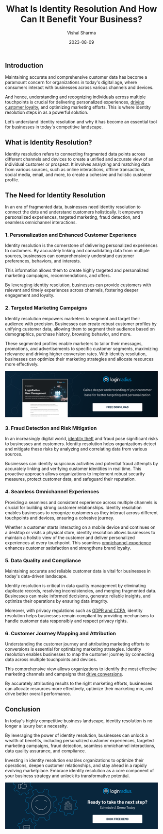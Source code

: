 ﻿---
title: "What Is Identity Resolution And How Can It Benefit Your Business?"
date: "2023-08-09"
coverImage: "identity-resolution.jpg"
category: ["identity resolution","user management","compliance","cx"]
author: "Vishal Sharma"
description: "Uncover the power of identity resolution to boost your business. Enhance customer experiences, optimize marketing efforts, and mitigate fraud risks with accurate, unified customer data."
metadescription: "Learn how identity resolution can enhance personalization, target marketing campaigns, detect fraud, and deliver seamless omnichannel experiences to customers."
metatitle: "What is Identity Resolution?"
---
## Introduction

Maintaining accurate and comprehensive customer data has become a paramount concern for organizations in today's digital age, where consumers interact with businesses across various channels and devices. 

And hence, understanding and recognizing individuals across multiple touchpoints is crucial for delivering personalized experiences, [driving customer loyalty](https://www.loginradius.com/blog/growth/ciam-improves-customer-trust-and-loyalty/), and optimizing marketing efforts. This is where identity resolution steps in as a powerful solution. 

Let’s understand identity resolution and why it has become an essential tool for businesses in today's competitive landscape.

## What is Identity Resolution? 

Identity resolution refers to connecting fragmented data points across different channels and devices to create a unified and accurate view of an individual customer or prospect. It involves analyzing and matching data from various sources, such as online interactions, offline transactions, social media, email, and more, to create a cohesive and holistic customer profile.

## The Need for Identity Resolution

In an era of fragmented data, businesses need identity resolution to connect the dots and understand customers holistically. It empowers personalized experiences, targeted marketing, fraud detection, and seamless omnichannel interactions.

### 1. Personalization and Enhanced Customer Experience

Identity resolution is the cornerstone of delivering personalized experiences to customers. By accurately linking and consolidating data from multiple sources, businesses can comprehensively understand customer preferences, behaviors, and interests. 

This information allows them to create highly targeted and personalized marketing campaigns, recommendations, and offers. 

By leveraging identity resolution, businesses can provide customers with relevant and timely experiences across channels, fostering deeper engagement and loyalty.

### 2. Targeted Marketing Campaigns

Identity resolution empowers marketers to segment and target their audience with precision. Businesses can create robust customer profiles by unifying customer data, allowing them to segment their audience based on demographics, purchase history, browsing behavior, and more. 

These segmented profiles enable marketers to tailor their messages, promotions, and advertisements to specific customer segments, maximizing relevance and driving higher conversion rates. With identity resolution, businesses can optimize their marketing strategies and allocate resources more effectively.

[![DS-user-mngmnt](DS-user-mngmnt.png)](https://www.loginradius.com/resource/loginradius-ciam-user-management/)

### 3. Fraud Detection and Risk Mitigation

In an increasingly digital world, [identity theft](https://www.loginradius.com/blog/identity/identity-theft-impact-on-businesses-in-2023/) and fraud pose significant risks to businesses and customers. Identity resolution helps organizations detect and mitigate these risks by analyzing and correlating data from various sources. 

Businesses can identify suspicious activities and potential fraud attempts by accurately linking and verifying customer identities in real time. This proactive approach allows organizations to implement robust security measures, protect customer data, and safeguard their reputation.

### 4. Seamless Omnichannel Experiences

Providing a seamless and consistent experience across multiple channels is crucial for building strong customer relationships. Identity resolution enables businesses to recognize customers as they interact across different touchpoints and devices, ensuring a cohesive journey. 

Whether a customer starts interacting on a mobile device and continues on a desktop or visits a physical store, identity resolution allows businesses to maintain a holistic view of the customer and deliver personalized experiences at every touchpoint. This seamless [omnichannel experience](https://www.loginradius.com/blog/growth/omnichannel-customer-experience/) enhances customer satisfaction and strengthens brand loyalty.

### 5. Data Quality and Compliance

Maintaining accurate and reliable customer data is vital for businesses in today's data-driven landscape. 

Identity resolution is critical in data quality management by eliminating duplicate records, resolving inconsistencies, and merging fragmented data. Businesses can make informed decisions, generate reliable insights, and optimize their operations by ensuring data integrity. 

Moreover, with privacy regulations such as [GDPR and CCPA](https://www.loginradius.com/blog/identity/ccpa-vs-gdpr-the-compliance-war/), identity resolution helps businesses remain compliant by providing mechanisms to handle customer data responsibly and respect privacy rights.

### 6. Customer Journey Mapping and Attribution

Understanding the customer journey and attributing marketing efforts to conversions is essential for optimizing marketing strategies. Identity resolution enables businesses to map the customer journey by connecting data across multiple touchpoints and devices. 

This comprehensive view allows organizations to identify the most effective marketing channels and campaigns that [drive conversions](https://www.loginradius.com/blog/growth/authentication-tools-boost-sales/). 

By accurately attributing results to the right marketing efforts, businesses can allocate resources more effectively, optimize their marketing mix, and drive better overall performance.

## Conclusion

In today's highly competitive business landscape, identity resolution is no longer a luxury but a necessity. 

By leveraging the power of identity resolution, businesses can unlock a wealth of benefits, including personalized customer experiences, targeted marketing campaigns, fraud detection, seamless omnichannel interactions, data quality assurance, and compliance.

Investing in identity resolution enables organizations to optimize their operations, deepen customer relationships, and stay ahead in a rapidly evolving marketplace. Embrace identity resolution as a core component of your business strategy and unlock its transformative potential.

[![book-a-demo-Consultation](../../assets/book-a-demo-loginradius.png)](https://www.loginradius.com/book-a-demo/)